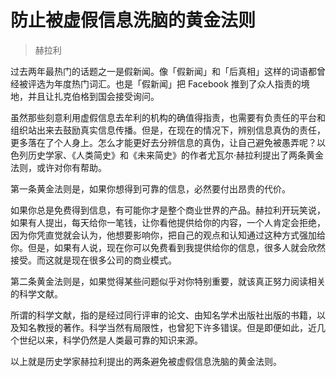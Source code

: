 # 防止被虚假信息洗脑的黄金法则

> 赫拉利

过去两年最热门的话题之一是假新闻。像「假新闻」和「后真相」这样的词语都曾经被评选为年度热门词汇。也是「假新闻」把 Facebook 推到了众人指责的境地，并且让扎克伯格到国会接受询问。

虽然那些刻意利用虚假信息去牟利的机构的确值得指责，也需要有负责任的平台和组织站出来去鼓励真实信息传播。但是，在现在的情况下，辨别信息真伪的责任，更多落在了个人身上。怎么才能更好去分辨信息的真伪，让自己避免被愚弄呢？以色列历史学家、《人类简史》和《未来简史》的作者尤瓦尔·赫拉利提出了两条黄金法则，或许对你有帮助。

第一条黄金法则是，如果你想得到可靠的信息，必然要付出昂贵的代价。

如果你总是免费得到信息，有可能你才是整个商业世界的产品。赫拉利开玩笑说，如果有人提出，每天给你一笔钱，让你看他提供给你的内容，一个人肯定会拒绝，因为你凭直觉就会认为，他想要影响你，把自己的观点和认知通过这种方式强加给你。但是，如果有人说，现在你可以免费看到我提供给你的信息，很多人就会欣然接受。而这就是现在很多公司的商业模式。

第二条黄金法则是，如果觉得某些问题似乎对你特别重要，就该真正努力阅读相关的科学文献。

所谓的科学文献，指的是经过同行评审的论文、由知名学术出版社出版的书籍，以及知名教授的著作。科学当然有局限性，也曾犯下许多错误。但是即便如此，近几个世纪以来，科学仍然是人类最可靠的知识来源。

以上就是历史学家赫拉利提出的两条避免被虚假信息洗脑的黄金法则。

